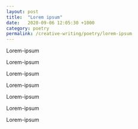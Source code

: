 ```yaml
---
layout: post
title:  "Lorem ipsum"
date:   2020-09-06 12:05:30 +1000
category: poetry
permalink: /creative-writing/poetry/lorem-ipsum
---
```


Lorem-ipsum

Lorem-ipsum

Lorem-ipsum

Lorem-ipsum

Lorem-ipsum

Lorem-ipsum

Lorem-ipsum
